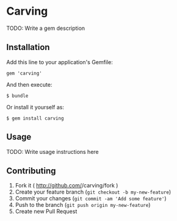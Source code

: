 # Carving

TODO: Write a gem description

## Installation

Add this line to your application's Gemfile:

    gem 'carving'

And then execute:

    $ bundle

Or install it yourself as:

    $ gem install carving

## Usage

TODO: Write usage instructions here

## Contributing

1. Fork it ( http://github.com/<my-github-username>/carving/fork )
2. Create your feature branch (`git checkout -b my-new-feature`)
3. Commit your changes (`git commit -am 'Add some feature'`)
4. Push to the branch (`git push origin my-new-feature`)
5. Create new Pull Request

